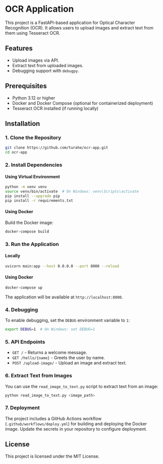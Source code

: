 # OCR Application

This project is a FastAPI-based application for Optical Character Recognition (OCR). It allows users to upload images and extract text from them using Tesseract OCR.

## Features
- Upload images via API.
- Extract text from uploaded images.
- Debugging support with `debugpy`.

## Prerequisites
- Python 3.12 or higher
- Docker and Docker Compose (optional for containerized deployment)
- Tesseract OCR installed (if running locally)

## Installation

### 1. Clone the Repository
```bash
git clone https://github.com/turahe/ocr-app.git
cd ocr-app
```

### 2. Install Dependencies
#### Using Virtual Environment
```bash
python -m venv venv
source venv/bin/activate  # On Windows: venv\Scripts\activate
pip install --upgrade pip
pip install -r requirements.txt
```

#### Using Docker
Build the Docker image:
```bash
docker-compose build
```

### 3. Run the Application
#### Locally
```bash
uvicorn main:app --host 0.0.0.0 --port 8000 --reload
```

#### Using Docker
```bash
docker-compose up
```

The application will be available at `http://localhost:8000`.

### 4. Debugging
To enable debugging, set the `DEBUG` environment variable to `1`:
```bash
export DEBUG=1  # On Windows: set DEBUG=1
```

### 5. API Endpoints
- `GET /` - Returns a welcome message.
- `GET /hello/{name}` - Greets the user by name.
- `POST /upload-image/` - Upload an image and extract text.

### 6. Extract Text from Images
You can use the `read_image_to_text.py` script to extract text from an image:
```bash
python read_image_to_text.py <image_path>
```

### 7. Deployment
The project includes a GitHub Actions workflow (`.github/workflows/deploy.yml`) for building and deploying the Docker image. Update the secrets in your repository to configure deployment.

## License
This project is licensed under the MIT License.
